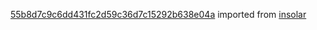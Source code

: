 [55b8d7c9c6dd431fc2d59c36d7c15292b638e04a](https://github.com/insolar/insolar/commit/55b8d7c9c6dd431fc2d59c36d7c15292b638e04a) imported from [insolar](https://github.com/insolar/insolar)
